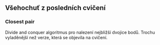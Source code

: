 ## Všehochuť z posledních cvičení
### Closest pair
Divide and conquer algoritmus pro nalezení nejbližší dvojice bodů.
Trochu vyladěnější než verze, která se objevila na cvičení. 

